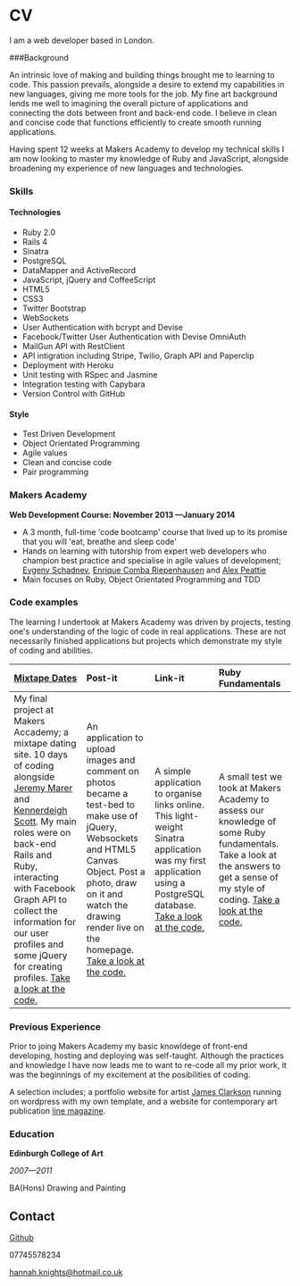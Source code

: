 CV
=========

I am a web developer based in London.  

###Background

An intrinsic love of making and building things brought me to learning to code. This passion prevails, alongside a desire to extend my capabilities in new languages, giving me more tools for the job. My fine art background lends me well to imagining the overall picture of applications and connecting the dots between front and back-end code. I believe in clean and concise code that functions efficiently to create smooth running applications. 

Having spent 12 weeks at Makers Academy to develop my technical skills I am now looking to master my knowledge of Ruby and JavaScript, alongside broadening my experience of new languages and technologies.


### Skills

#### Technologies

  - Ruby 2.0
  - Rails 4
  - Sinatra
  - PostgreSQL
  - DataMapper and ActiveRecord
  - JavaScript, jQuery and CoffeeScript
  - HTML5
  - CSS3
  - Twitter Bootstrap
  - WebSockets
  - User Authentication with bcrypt and Devise
  - Facebook/Twitter User Authentication with Devise OmniAuth
  - MailGun API with RestClient
  - API intigration including Stripe, Twilio, Graph API and Paperclip
  - Deployment with Heroku
  - Unit testing with RSpec and Jasmine
  - Integration testing with Capybara
  - Version Control with GitHub

#### Style
  
  - Test Driven Development
  - Object Orientated Programming
  - Agile values
  - Clean and concise code
  - Pair programming


### Makers Academy
**Web Development Course: November 2013 &mdash;January 2014**

  - A 3 month, full-time 'code bootcamp' course that lived up to its promise that you will 'eat, breathe and sleep code'
  - Hands on learning with tutorship from expert web developers who champion best practice and specialise in agile values of development; [Evgeny Schadnev](https://github.com/makersacademy), [Enrique Comba Riepenhausen](https://github.com/ecomba) and [Alex Peattie](https://github.com/alexpeattie)
  - Main focuses on Ruby, Object Orientated Programming and TDD

### Code examples

The learning I undertook at Makers Academy was driven by projects, testing one's understanding of the logic of code in real applications. These are not necessarily finished applications but projects which demonstrate my style of coding and abilities. 


| [Mixtape Dates](http://mixtapedates.com) | Post-it | Link-it | Ruby Fundamentals |
|:--------- |:--------- |:--------- |:--------- |
| My final project at Makers Accademy; a mixtape dating site. 10 days of coding alongside [Jeremy Marer](https://github.com/jemboh) and [Kennerdeigh Scott](https://github.com/kenmasco). My main roles were on back-end Rails and Ruby, interacting with Facebook Graph API to collect the information for our user profiles and some jQuery for creating profiles. [Take a look at the code.](https://github.com/HannahKnights/mixtapes) | An application to upload images and comment on photos became a test-bed to make use of jQuery, Websockets and HTML5 Canvas Object. Post a photo, draw on it and watch the drawing render live on the homepage. [Take a look at the code.](https://github.com/HannahKnights/post-it-rails) | A simple application to organise links online.  This light-weight Sinatra application was my first application using a PostgreSQL database. [Take a look at the code.](https://github.com/HannahKnights/Bookmark-Manager)| A small test we took at Makers Academy to assess our knowledge of some Ruby fundamentals. Take a look at the answers to get a sense of my style of coding. [Take a look at the code.](https://github.com/HannahKnights/Ruby-Fundamentals-MA-week-8-test) |

### Previous Experience

Prior to joing Makers Academy my basic knowldege of front-end developing, hosting and deploying was self-taught. Although the practices and knowledge I have now leads me to want to re-code all my prior work, it was the beginnings of my excitement at the posibilities of coding.

A selection includes; a portfolio website for artist [James Clarkson](http://james-clarkson.co.uk)  running on wordpress with my own template, and a website for contemporary art publication [line magazine](http://linemagazine.co.uk).


### Education


**Edinburgh College of Art**

*2007&mdash;2011*

BA(Hons) Drawing and Painting


Contact
-------
[Github](https://github.com/HannahKnights)

07745578234

[hannah.knights@hotmail.co.uk](hannah.knights@hotmail.co.uk)
